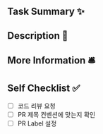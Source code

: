## Task Summary ✨
<!-- 해당 PR 에서 작업한 메인 태스크에 대한 설명. -->

## Description 📑
<!-- 해당 PR 에 작업한 내용에 대한 구체적인 설명 -->

## More Information 🛎
<!-- 해당 PR 에서 리뷰어들에게 추가로 전달할 정보 -->

## Self Checklist ✅
- [ ] 코드 리뷰 요청
- [ ] PR 제목 컨벤션에 맞는지 확인
- [ ] PR Label 설정